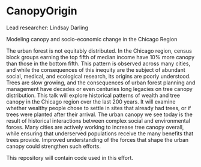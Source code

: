 # CanopyOrigin
Lead researcher: Lindsay Darling

Modeling canopy and socio-economic change in the Chicago Region

The urban forest is not equitably distributed. In the Chicago region, census block groups earning the top fifth of median income have 10% more canopy than those in the bottom fifth. This pattern is observed across many cities, and while the consequences of this inequity are the subject of abundant social, medical, and ecological research, its origins are poorly understood. Trees are slow growing, and the consequences of urban forest planning and management have decades or even centuries long legacies on tree canopy distribution. This talk will explore historical patterns of wealth and tree canopy in the Chicago region over the last 200 years. It will examine whether wealthy people chose to settle in sites that already had trees, or if trees were planted after their arrival. The urban canopy we see today is the result of historical interactions between complex social and environmental forces. Many cities are actively working to increase tree canopy overall, while ensuring that underserved populations receive the many benefits that trees provide. Improved understanding of the forces that shape the urban canopy could strengthen such efforts.

This repository will contain code used in this effort.

